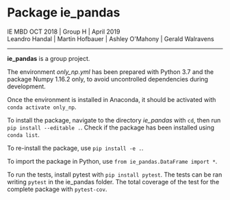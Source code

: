 
# Package ie_pandas

IE MBD OCT 2018 | Group H | April 2019  
Leandro Handal | Martin Hofbauer | Ashley O'Mahony | Gerald Walravens

***

**ie_pandas** is a group project.

The environment *only_np.yml* has been prepared with Python 3.7 and the package Numpy 1.16.2 only, to avoid uncontrolled dependencies during development.

Once the environment is installed in Anaconda, it should be activated with `conda activate only_np`.  

To install the package, navigate to the directory *ie_pandas* with `cd`, then run `pip install --editable .`. Check if the package has been installed using `conda list`.

To re-install the package, use `pip install -e .`.

To import the package in Python, use `from ie_pandas.DataFrame import *`.

To run the tests, install pytest with `pip install pytest`. The tests can be ran writing `pytest` in the ie_pandas folder. The total coverage of the test for the complete package with `pytest-cov`.
